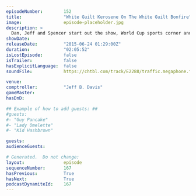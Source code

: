 ```yaml
---
episodeNumber:        152
title:                "White Guilt Kerosene On The White Guilt Bonfire"
image:                episode-placeholder.jpg
description: >
  Dan, Jeff and Spencer start out the show, World Cup sports corner and lots of privilege and guilt. Watch the video at Harmontown.com/live!
showDate:             
releaseDate:          "2015-06-24 01:29:00Z"
duration:             "02:05:52"
isLostEpisode:        false
isTrailer:            false
hasExplicitLanguage:  false
soundFile:            https://chtbl.com/track/E2288/traffic.megaphone.fm/STA8970080096.mp3?updated=1561589913

venue:                
comptroller:          "Jeff B. Davis"
gameMaster:           
hasDnD:               

## Example of how to add guests: ##
#guests:
#- "Guy Pancake"
#- "Lady Omelette"
#- "Kid Hashbrown"

guests:
audienceGuests:

# Generated.  Do not change:
layout:               episode
sequenceNumber:       167
hasPrevious:          True
hasNext:              True
podcastDynamiteId:    167
---
```


<!-- The episode description will be rendered here -->
<!-- Add your content below here -->

